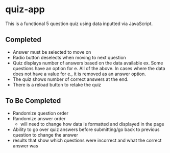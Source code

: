 # quiz-app
This is a functional 5 question quiz using data inputted via JavaScript.
## Completed
- Answer must be selected to move on
- Radio button deselects when moving to next question
- Quiz displays number of answers based on the data available ex. Some questions have an option for e. All of the above. In cases where the data does not have a value for e., it is removed as an answer option.
- The quiz shows number of correct answers at the end.
- There is a reload button to retake the quiz
## To Be Completed
- Randomize question order
- Randomize answer order
  - will need to change how data is formatted and displayed in the page
- Ability to go over quiz answers before submitting/go back to previous question to change the answer
- results that show which questions were incorrect and what the correct answer was
